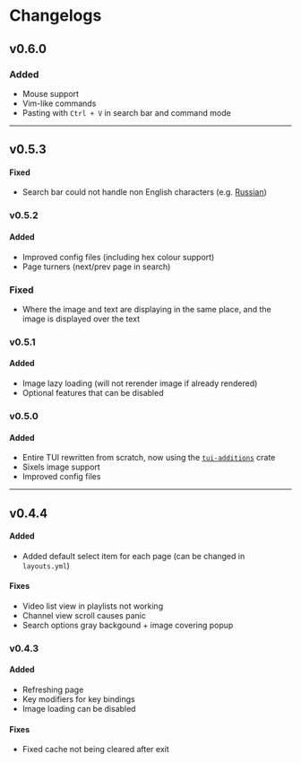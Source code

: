# Changelogs

## v0.6.0

### Added

- Mouse support
- Vim-like commands
- Pasting with `Ctrl + V` in search bar and command mode

<hr>

## v0.5.3

#### Fixed

- Search bar could not handle non English characters (e.g. <a href="https://github.com/Siriusmart/youtube-tui/issues/14" target=_blank>Russian</a>)

### v0.5.2

#### Added

- Improved config files (including hex colour support)
- Page turners (next/prev page in search)

### Fixed

- Where the image and text are displaying in the same place, and the image is displayed over the text

### v0.5.1

#### Added

- Image lazy loading (will not rerender image if already rendered)
- Optional features that can be disabled

### v0.5.0

#### Added

- Entire TUI rewritten from scratch, now using the <a href="https://crates.io/crates/tui-additions" target=_blank>`tui-additions`</a> crate
- Sixels image support
- Improved config files

<hr>

## v0.4.4

#### Added

- Added default select item for each page (can be changed in `layouts.yml`)

#### Fixes

- Video list view in playlists not working
- Channel view scroll causes panic
- Search options gray backgound + image covering popup

### v0.4.3

#### Added

- Refreshing page
- Key modifiers for key bindings
- Image loading can be disabled

#### Fixes

- Fixed cache not being cleared after exit
